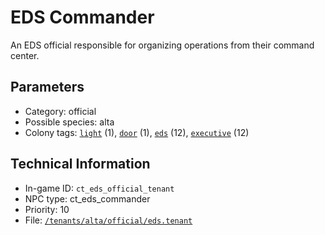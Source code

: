 # EDS Commander

An EDS official responsible for organizing operations from their command center.

## Parameters

- Category: official
- Possible species: alta
- Colony tags: [`light`](https://ceterai.github.io/MyEnternia/Wiki/Tags/Light) (1), [`door`](https://ceterai.github.io/MyEnternia/Wiki/Tags/Door) (1), [`eds`](https://ceterai.github.io/MyEnternia/Wiki/Tags/Eds) (12), [`executive`](https://ceterai.github.io/MyEnternia/Wiki/Tags/Executive) (12)

## Technical Information

- In-game ID: `ct_eds_official_tenant`
- NPC type: ct_eds_commander
- Priority: 10
- File: [`/tenants/alta/official/eds.tenant`](https://github.com/Ceterai/Enternia/blob/main/tenants/alta/official/eds.tenant)

